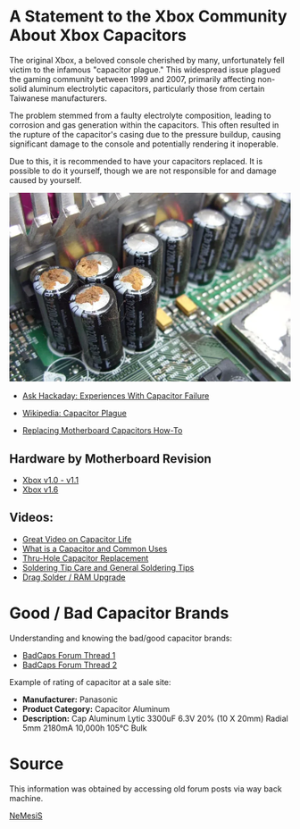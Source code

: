 # A Statement to the Xbox Community About Xbox Capacitors

The original Xbox, a beloved console cherished by many, unfortunately fell victim to the infamous "capacitor plague."
This widespread issue plagued the gaming community between 1999 and 2007, primarily affecting non-solid aluminum electrolytic capacitors, particularly those from certain Taiwanese manufacturers.

The problem stemmed from a faulty electrolyte composition, leading to corrosion and gas generation within the capacitors.
This often resulted in the rupture of the capacitor's casing due to the pressure buildup, causing significant damage to the console and potentially rendering it inoperable.

Due to this, it is recommended to have your capacitors replaced.
It is possible to do it yourself, though we are not responsible for and damage caused by yourself.

![Failed CPU Capacitors](broken2001nichicon2200uf6.3v.webp)

- [Ask Hackaday: Experiences With Capacitor Failure](https://hackaday.com/2019/04/12/ask-hackaday-experiences-with-capacitor-failure/)

- [Wikipedia: Capacitor Plague](https://en.m.wikipedia.org/wiki/Capacitor_plague?wprov=sfla1)

- [Replacing Motherboard Capacitors How-To](https://capacitorlab.com/replacing-motherboard-capacitors-howto/)

## Hardware by Motherboard Revision
- [Xbox v1.0 - v1.1](../1.1/README.md)
- [Xbox v1.6](../1.6/README.md)

## Videos:
- [Great Video on Capacitor Life](https://www.youtube.com/watch?v=yGHV7xeKGcE)
- [What is a Capacitor and Common Uses](https://www.youtube.com/watch?v=L6cgSxpGmDo)
- [Thru-Hole Capacitor Replacement](https://www.youtube.com/watch?v=YCSNWi3UHf4)
- [Soldering Tip Care and General Soldering Tips](https://www.youtube.com/watch?v=_exJEnZN9QI&t=20s)
- [Drag Solder / RAM Upgrade](https://www.youtube.com/watch?v=Ee3SsR97EKA)

# Good / Bad Capacitor Brands

Understanding and knowing the bad/good capacitor brands:
- [BadCaps Forum Thread 1](https://www.badcaps.net/forum/showthread.php?t=388)
- [BadCaps Forum Thread 2](https://www.badcaps.net/forum/showthread.php?t=414)

Example of rating of capacitor at a sale site:
- **Manufacturer:** Panasonic
- **Product Category:** Capacitor Aluminum
- **Description:** Cap Aluminum Lytic 3300uF 6.3V 20% (10 X 20mm) Radial 5mm 2180mA 10,000h 105°C Bulk

# Source
This information was obtained by accessing old forum posts via way back machine.

[NeMesiS](https://www.ogxbox.com/forums/index.php?/profile/6795-nemesis/)
